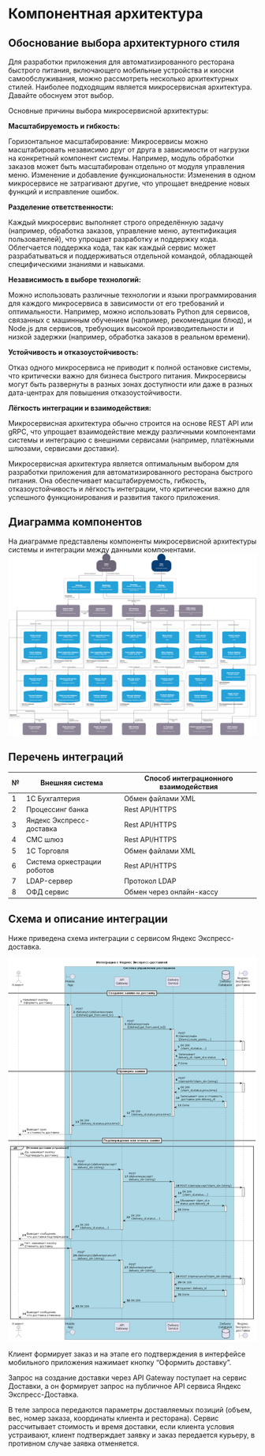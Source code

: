 # Компонентная архитектура

## Обоснование выбора архитектурного стиля

Для разработки приложения для автоматизированного ресторана быстрого питания, включающего мобильные устройства и киоски самообслуживания, можно рассмотреть несколько архитектурных стилей. Наиболее подходящим является микросервисная архитектура. Давайте обоснуем этот выбор.

Основные причины выбора микросервисной архитектуры:

**Масштабируемость и гибкость:**

Горизонтальное масштабирование: Микросервисы можно масштабировать независимо друг от друга в зависимости от нагрузки на конкретный компонент системы. Например, модуль обработки заказов может быть масштабирован отдельно от модуля управления меню. Изменение и добавление функциональности: Изменения в одном микросервисе не затрагивают другие, что упрощает внедрение новых функций и исправление ошибок.

**Разделение ответственности:**

Каждый микросервис выполняет строго определённую задачу (например, обработка заказов, управление меню, аутентификация пользователей), что упрощает разработку и поддержку кода. Облегчается поддержка кода, так как каждый сервис может разрабатываться и поддерживаться отдельной командой, обладающей специфическими знаниями и навыками.

**Независимость в выборе технологий:**

Можно использовать различные технологии и языки программирования для каждого микросервиса в зависимости от его требований и оптимальности.
Например, можно использовать Python для сервисов, связанных с машинным обучением (например, рекомендации блюд), и Node.js для сервисов, требующих высокой производительности и низкой задержки (например, обработка заказов в реальном времени).

**Устойчивость и отказоустойчивость:**

Отказ одного микросервиса не приводит к полной остановке системы, что критически важно для бизнеса быстрого питания. Микросервисы могут быть развернуты в разных зонах доступности или даже в разных дата-центрах для повышения отказоустойчивости.

**Лёгкость интеграции и взаимодействия:**

Микросервисная архитектура обычно строится на основе REST API или gRPC, что упрощает взаимодействие между различными компонентами системы и интеграцию с внешними сервисами (например, платёжными шлюзами, сервисами доставки).

Микросервисная архитектура является оптимальным выбором для разработки приложения для автоматизированного ресторана быстрого питания. Она обеспечивает масштабируемость, гибкость, отказоустойчивость и лёгкость интеграции, что критически важно для успешного функционирования и развития такого приложения.

## Диаграмма компонентов

На диаграмме представлены компоненты микросервисной архитектуры системы и интеграции между данными компонентами.
![](assets/images/c4.png)

## Перечень интеграций

| № | Внешняя система | Способ интеграционного взаимодействия |
| --- | --- | --- |
| 1 | 1С Бухгалтерия | Обмен файлами XML |
| 2 | Процессинг банка | Rest API/HTTPS |
| 3 | Яндекс Экспресс-доставка | Rest API/HTTPS |
| 4 | СМС шлюз | Rest API/HTTPS |
| 5 | 1С Торговля | Обмен файлами XML |
| 6 | Система оркестрации роботов | Rest API/HTTPS |
| 7 | LDAP-сервер | Протокол LDAP |
| 8 | ОФД сервис | Обмен через онлайн-кассу |

## Схема и описание интеграции

Ниже приведена схема интеграции с сервисом Яндекс Экспресс-доставка.

![](assets/images/integration.png)

Клиент формирует заказ и на этапе его подтверждения в интерфейсе мобильного приложения нажимает кнопку “Оформить доставку”.

Запрос на создание доставки через API Gateway поступает на сервис Доставки, а он формирует запрос на публичное API сервиса Яндекс Экспресс-Доставка.

В теле запроса передаются параметры доставляемых позиций (объем, вес, номер заказа, координаты клиента и ресторана). Сервис рассчитывает стоимость и время доставки, если клиента условия устраивают, клиент подтверждает заявку и заказ передается курьеру, в противном случае заявка отменяется.